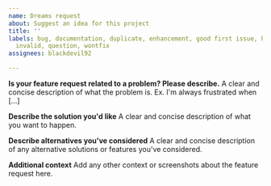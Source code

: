 ```yaml
---
name: Dreams request
about: Suggest an idea for this project
title: ''
labels: bug, documentation, duplicate, enhancement, good first issue, help wanted,
  invalid, question, wontfix
assignees: blackdevil92

---
```


**Is your feature request related to a problem? Please describe.**
A clear and concise description of what the problem is. Ex. I'm always frustrated when [...]

**Describe the solution you'd like**
A clear and concise description of what you want to happen.

**Describe alternatives you've considered**
A clear and concise description of any alternative solutions or features you've considered.

**Additional context**
Add any other context or screenshots about the feature request here.
